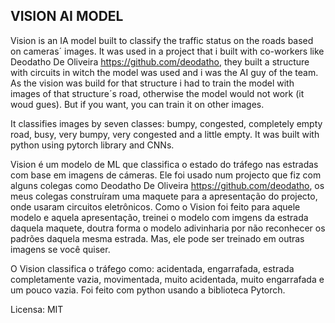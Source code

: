 ## VISION AI MODEL

Vision is an IA model built to classify the traffic status on the roads based on cameras´ images.
It was used in a project that i built with co-workers like Deodatho De Oliveira https://github.com/deodatho, they built a structure with circuits in witch the model was used and i was the AI guy of the team.
As the vision was build for that structure i had to train the model with images of that structure´s road, otherwise the model would not work (it woud gues). But if you want, you can train it on other images.

It classifies images by seven classes: bumpy, congested, completely empty road, busy, very bumpy, very congested and a little empty.
It was built with python using pytorch library and CNNs.

Vision é um modelo de ML que classifica o estado do tráfego nas estradas com base em imagens de cámeras. Ele foi usado num projecto que fiz com alguns colegas como Deodatho De Oliveira https://github.com/deodatho, os meus colegas construíram uma maquete para a apresentação do projecto, onde usaram circuitos eletrônicos.
Como o Vision foi feito para aquele modelo e aquela apresentação, treinei o modelo com imgens da estrada daquela maquete, doutra forma o modelo adivinharia por não reconhecer os padrões daquela mesma estrada. Mas, ele pode ser treinado em outras imagens se você quiser.

O Vision classifica o tráfego como: acidentada, engarrafada, estrada completamente vazia, movimentada, muito acidentada, muito engarrafada e um pouco vazia.
Foi feito com python usando a biblioteca Pytorch.

Licensa: MIT
